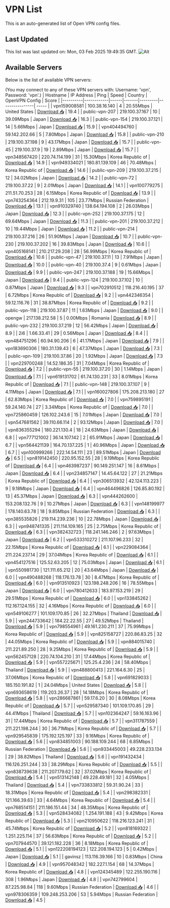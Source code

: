# VPN List

This is an auto-generated list of Open VPN config files.

## Last Updated

This list was last updated on: Mon, 03 Feb 2025 19:49:35 GMT.
![Alt](https://repobeats.axiom.co/api/embed/186b98318ef1479477931607c1ad7d823f12451f.svg "Repobeats analytics image")

## Available Servers

Below is the list of available VPN servers:

(You may connect to any of these VPN servers with: Username: 'vpn', Password: 'vpn'.)
| Hostname | IP Address | Ping | Speed | Country | OpenVPN Config | Score |
|----------|------------|------|-------|---------|----------------| ----- |
| vpn159008581 | 100.38.16.140 | 4 | 20.55Mbps | United States | [Download 📥](./configs/server_0_US.ovpn) | 19.4 |
| public-vpn-207 | 219.100.37.167 | 10 | 39.09Mbps | Japan | [Download 📥](./configs/server_1_JP.ovpn) | 16.3 |
| public-vpn-154 | 219.100.37.121 | 14 | 5.66Mbps | Japan | [Download 📥](./configs/server_2_JP.ovpn) | 15.9 |
| vpn404494760 | 59.142.202.66 | 5 | 7.80Mbps | Japan | [Download 📥](./configs/server_3_JP.ovpn) | 15.8 |
| public-vpn-210 | 219.100.37.198 | 9 | 43.17Mbps | Japan | [Download 📥](./configs/server_4_JP.ovpn) | 15.7 |
| public-vpn-45 | 219.100.37.9 | 19 | 2.89Mbps | Japan | [Download 📥](./configs/server_5_JP.ovpn) | 15.7 |
| vpn348567420 | 220.74.114.199 | 31 | 15.30Mbps | Korea Republic of | [Download 📥](./configs/server_6_KR.ovpn) | 14.9 |
| vpn949334021 | 180.81.139.109 | 46 | 70.48Mbps | Korea Republic of | [Download 📥](./configs/server_7_KR.ovpn) | 14.6 |
| public-vpn-209 | 219.100.37.215 | 12 | 34.02Mbps | Japan | [Download 📥](./configs/server_8_JP.ovpn) | 14.2 |
| public-vpn-72 | 219.100.37.22 | 9 | 2.01Mbps | Japan | [Download 📥](./configs/server_9_JP.ovpn) | 14.1 |
| vpn100779275 | 211.51.70.253 | 28 | 6.15Mbps | Korea Republic of | [Download 📥](./configs/server_10_KR.ovpn) | 13.9 |
| vpn743254364 | 212.19.9.31 | 105 | 23.77Mbps | Russian Federation | [Download 📥](./configs/server_11_RU.ovpn) | 13.1 |
| vpn910329740 | 138.64.194.108 | 2 | 26.03Mbps | Japan | [Download 📥](./configs/server_12_JP.ovpn) | 12.3 |
| public-vpn-252 | 219.100.37.175 | 12 | 69.64Mbps | Japan | [Download 📥](./configs/server_13_JP.ovpn) | 11.3 |
| public-vpn-201 | 219.100.37.212 | 10 | 19.44Mbps | Japan | [Download 📥](./configs/server_14_JP.ovpn) | 11.2 |
| public-vpn-214 | 219.100.37.216 | 26 | 51.90Mbps | Japan | [Download 📥](./configs/server_15_JP.ovpn) | 10.7 |
| public-vpn-230 | 219.100.37.202 | 16 | 39.83Mbps | Japan | [Download 📥](./configs/server_16_JP.ovpn) | 10.6 |
| vpn405168141 | 210.217.29.208 | 28 | 56.99Mbps | Korea Republic of | [Download 📥](./configs/server_17_KR.ovpn) | 10.6 |
| public-vpn-47 | 219.100.37.11 | 13 | 7.91Mbps | Japan | [Download 📥](./configs/server_18_JP.ovpn) | 10.0 |
| public-vpn-40 | 219.100.37.4 | 9 | 0.61Mbps | Japan | [Download 📥](./configs/server_19_JP.ovpn) | 9.9 |
| public-vpn-247 | 219.100.37.188 | 19 | 15.66Mbps | Japan | [Download 📥](./configs/server_20_JP.ovpn) | 9.4 |
| public-vpn-124 | 219.100.37.102 | 10 | 0.87Mbps | Japan | [Download 📥](./configs/server_21_JP.ovpn) | 9.3 |
| vpn702910512 | 118.216.40.195 | 37 | 6.72Mbps | Korea Republic of | [Download 📥](./configs/server_22_KR.ovpn) | 9.2 |
| vpn442346354 | 59.12.116.76 | 31 | 38.87Mbps | Korea Republic of | [Download 📥](./configs/server_23_KR.ovpn) | 9.2 |
| public-vpn-118 | 219.100.37.87 | 11 | 1.63Mbps | Japan | [Download 📥](./configs/server_24_JP.ovpn) | 9.0 |
| opengw | 217.138.212.58 | 5 | 0.00Mbps | Romania | [Download 📥](./configs/server_25_RO.ovpn) | 8.9 |
| public-vpn-232 | 219.100.37.219 | 12 | 56.42Mbps | Japan | [Download 📥](./configs/server_26_JP.ovpn) | 8.9 |
| 2i6 | 1.66.33.41 | 29 | 0.56Mbps | Japan | [Download 📥](./configs/server_27_JP.ovpn) | 8.4 |
| vpn484751296 | 60.94.90.206 | 6 | 41.17Mbps | Japan | [Download 📥](./configs/server_28_JP.ovpn) | 7.9 |
| vpn183690306 | 180.31.139.43 | 6 | 47.37Mbps | Japan | [Download 📥](./configs/server_29_JP.ovpn) | 7.3 |
| public-vpn-109 | 219.100.37.86 | 20 | 1.92Mbps | Japan | [Download 📥](./configs/server_30_JP.ovpn) | 7.3 |
| vpn229700248 | 14.52.186.35 | 31 | 7.04Mbps | Korea Republic of | [Download 📥](./configs/server_31_KR.ovpn) | 7.2 |
| public-vpn-55 | 219.100.37.20 | 30 | 1.14Mbps | Japan | [Download 📥](./configs/server_32_JP.ovpn) | 7.1 |
| vpn619131702 | 61.74.130.231 | 33 | 8.01Mbps | Korea Republic of | [Download 📥](./configs/server_33_KR.ovpn) | 7.1 |
| public-vpn-148 | 219.100.37.107 | 9 | 4.11Mbps | Japan | [Download 📥](./configs/server_34_JP.ovpn) | 7.1 |
| vpn160027806 | 175.208.213.180 | 27 | 62.83Mbps | Korea Republic of | [Download 📥](./configs/server_35_KR.ovpn) | 7.0 |
| vpn759895191 | 59.24.140.74 | 27 | 3.34Mbps | Korea Republic of | [Download 📥](./configs/server_36_KR.ovpn) | 7.0 |
| vpn725860459 | 126.102.243.6 | 15 | 7.01Mbps | Japan | [Download 📥](./configs/server_37_JP.ovpn) | 7.0 |
| vpn547681562 | 39.110.66.114 | 2 | 93.12Mbps | Japan | [Download 📥](./configs/server_38_JP.ovpn) | 7.0 |
| vpn836355294 | 180.221.130.4 | 18 | 24.63Mbps | Japan | [Download 📥](./configs/server_39_JP.ovpn) | 6.8 |
| vpn777121002 | 36.14.107.142 | 2 | 65.91Mbps | Japan | [Download 📥](./configs/server_40_JP.ovpn) | 6.7 |
| vpn564421139 | 164.70.137.225 | 1 | 40.96Mbps | Japan | [Download 📥](./configs/server_41_JP.ovpn) | 6.7 |
| vpn100999266 | 222.14.54.111 | 23 | 89.51Mbps | Japan | [Download 📥](./configs/server_42_JP.ovpn) | 6.5 |
| vpn819142450 | 220.95.152.55 | 28 | 9.19Mbps | Korea Republic of | [Download 📥](./configs/server_43_KR.ovpn) | 6.4 |
| vpn463987237 | 90.149.251.147 | 16 | 8.61Mbps | Japan | [Download 📥](./configs/server_44_JP.ovpn) | 6.4 |
| vpn234857147 | 14.45.64.122 | 27 | 21.21Mbps | Korea Republic of | [Download 📥](./configs/server_45_KR.ovpn) | 6.4 |
| vpn306513932 | 42.124.113.223 | 9 | 9.18Mbps | Japan | [Download 📥](./configs/server_46_JP.ovpn) | 6.4 |
| vpn464496826 | 126.85.80.192 | 13 | 45.37Mbps | Japan | [Download 📥](./configs/server_47_JP.ovpn) | 6.3 |
| vpn444262600 | 153.208.132.76 | 9 | 10.27Mbps | Japan | [Download 📥](./configs/server_48_JP.ovpn) | 6.3 |
| vpn148199977 | 178.140.63.78 | 18 | 9.85Mbps | Russian Federation | [Download 📥](./configs/server_49_RU.ovpn) | 6.3 |
| vpn385535826 | 219.114.239.236 | 10 | 22.78Mbps | Japan | [Download 📥](./configs/server_50_JP.ovpn) | 6.3 |
| vpn948741335 | 211.114.109.165 | 25 | 2.75Mbps | Korea Republic of | [Download 📥](./configs/server_51_KR.ovpn) | 6.3 |
| vpn382432723 | 118.241.146.246 | 2 | 97.63Mbps | Japan | [Download 📥](./configs/server_52_JP.ovpn) | 6.2 |
| vpn533310272 | 211.107.96.233 | 32 | 22.15Mbps | Korea Republic of | [Download 📥](./configs/server_53_KR.ovpn) | 6.1 |
| vpn229084364 | 211.224.237.14 | 29 | 37.04Mbps | Korea Republic of | [Download 📥](./configs/server_54_KR.ovpn) | 6.1 |
| vpn454127516 | 125.52.63.205 | 12 | 75.03Mbps | Japan | [Download 📥](./configs/server_55_JP.ovpn) | 6.1 |
| vpn550981730 | 121.111.65.212 | 20 | 43.64Mbps | Japan | [Download 📥](./configs/server_56_JP.ovpn) | 6.0 |
| vpn490488268 | 118.176.13.78 | 30 | 8.47Mbps | Korea Republic of | [Download 📥](./configs/server_57_KR.ovpn) | 6.0 |
| vpn913510923 | 123.198.248.206 | 16 | 78.55Mbps | Japan | [Download 📥](./configs/server_58_JP.ovpn) | 6.0 |
| vpn780412633 | 183.97.153.219 | 29 | 29.51Mbps | Korea Republic of | [Download 📥](./configs/server_59_KR.ovpn) | 6.0 |
| vpn133845262 | 112.167.124.155 | 32 | 4.16Mbps | Korea Republic of | [Download 📥](./configs/server_60_KR.ovpn) | 6.0 |
| vpn549106277 | 101.109.170.85 | 26 | 32.27Mbps | Thailand | [Download 📥](./configs/server_61_TH.ovpn) | 5.9 |
| vpn244733642 | 184.22.22.55 | 27 | 49.52Mbps | Thailand | [Download 📥](./configs/server_62_TH.ovpn) | 5.9 |
| vpn798554961 | 49.161.230.211 | 37 | 75.99Mbps | Korea Republic of | [Download 📥](./configs/server_63_KR.ovpn) | 5.9 |
| vpn825158727 | 220.86.83.25 | 32 | 44.05Mbps | Korea Republic of | [Download 📥](./configs/server_64_KR.ovpn) | 5.9 |
| vpn884015740 | 211.221.89.250 | 28 | 9.25Mbps | Korea Republic of | [Download 📥](./configs/server_65_KR.ovpn) | 5.9 |
| vpn562457128 | 220.74.104.210 | 31 | 17.44Mbps | Korea Republic of | [Download 📥](./configs/server_66_KR.ovpn) | 5.9 |
| vpn557225671 | 125.25.4.236 | 24 | 58.40Mbps | Thailand | [Download 📥](./configs/server_67_TH.ovpn) | 5.9 |
| vpn488800413 | 221.164.6.30 | 25 | 37.06Mbps | Korea Republic of | [Download 📥](./configs/server_68_KR.ovpn) | 5.8 |
| vpn691829033 | 185.150.191.82 | 1 | 24.04Mbps | United States | [Download 📥](./configs/server_69_US.ovpn) | 5.8 |
| vpn693658619 | 119.203.26.37 | 28 | 14.18Mbps | Korea Republic of | [Download 📥](./configs/server_70_KR.ovpn) | 5.8 |
| vpn286687861 | 59.17.6.20 | 30 | 8.08Mbps | Korea Republic of | [Download 📥](./configs/server_71_KR.ovpn) | 5.7 |
| vpn529587340 | 101.109.170.85 | 29 | 44.41Mbps | Thailand | [Download 📥](./configs/server_72_TH.ovpn) | 5.7 |
| vpn102364247 | 59.16.163.96 | 31 | 17.44Mbps | Korea Republic of | [Download 📥](./configs/server_73_KR.ovpn) | 5.7 |
| vpn311787559 | 211.221.198.244 | 30 | 36.71Mbps | Korea Republic of | [Download 📥](./configs/server_74_KR.ovpn) | 5.7 |
| vpn929545839 | 175.192.125.197 | 33 | 9.16Mbps | Korea Republic of | [Download 📥](./configs/server_75_KR.ovpn) | 5.6 |
| vpn834851003 | 90.188.109.244 | 68 | 6.85Mbps | Russian Federation | [Download 📥](./configs/server_76_RU.ovpn) | 5.6 |
| vpn933445003 | 49.228.233.134 | 29 | 38.82Mbps | Thailand | [Download 📥](./configs/server_77_TH.ovpn) | 5.6 |
| vpn191432434 | 116.126.251.244 | 33 | 38.29Mbps | Korea Republic of | [Download 📥](./configs/server_78_KR.ovpn) | 5.5 |
| vpn838739638 | 211.207.179.62 | 32 | 37.02Mbps | Korea Republic of | [Download 📥](./configs/server_79_KR.ovpn) | 5.4 |
| vpn513142148 | 49.228.49.181 | 32 | 4.05Mbps | Thailand | [Download 📥](./configs/server_80_TH.ovpn) | 5.4 |
| vpn733833812 | 59.31.90.24 | 33 | 18.31Mbps | Korea Republic of | [Download 📥](./configs/server_81_KR.ovpn) | 5.4 |
| vpn298382331 | 121.166.39.63 | 33 | 4.64Mbps | Korea Republic of | [Download 📥](./configs/server_82_KR.ovpn) | 5.4 |
| vpn768514151 | 211.186.151.44 | 34 | 48.35Mbps | Korea Republic of | [Download 📥](./configs/server_83_KR.ovpn) | 5.3 |
| vpn528434082 | 1.254.191.188 | 43 | 9.42Mbps | Korea Republic of | [Download 📥](./configs/server_84_KR.ovpn) | 5.3 |
| vpn210950622 | 118.216.123.241 | 31 | 45.74Mbps | Korea Republic of | [Download 📥](./configs/server_85_KR.ovpn) | 5.2 |
| vpn818169322 | 1.251.225.114 | 37 | 56.63Mbps | Korea Republic of | [Download 📥](./configs/server_86_KR.ovpn) | 5.2 |
| vpn707944570 | 39.121.182.228 | 36 | 8.18Mbps | Korea Republic of | [Download 📥](./configs/server_87_KR.ovpn) | 5.1 |
| vpn122208194123 | 122.208.194.123 | 5 | 0.42Mbps | Japan | [Download 📥](./configs/server_88_JP.ovpn) | 5.1 |
| gavinsz | 113.116.39.166 | 10 | 0.83Mbps | China | [Download 📥](./configs/server_89_CN.ovpn) | 4.9 |
| vpn957048342 | 182.227.1.154 | 68 | 14.37Mbps | Korea Republic of | [Download 📥](./configs/server_90_KR.ovpn) | 4.8 |
| vpn124345489 | 122.255.190.116 | 308 | 1.96Mbps | Japan | [Download 📥](./configs/server_91_JP.ovpn) | 4.8 |
| vpn742799604 | 87.225.98.84 | 118 | 9.60Mbps | Russian Federation | [Download 📥](./configs/server_92_RU.ovpn) | 4.6 |
| vpn978306359 | 109.248.253.206 | 53 | 5.94Mbps | Russian Federation | [Download 📥](./configs/server_93_RU.ovpn) | 4.5 |
